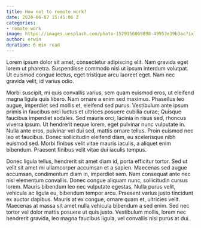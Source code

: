 ```yaml
---
title: How not to remote work?
date: 2020-06-07 15:45:06 Z
categories:
- remote-work
image: https://images.unsplash.com/photo-1529156069898-49953e39b3ac?ixlib=rb-1.2.1&ixid=eyJhcHBfaWQiOjEyMDd9&auto=format&fit=crop&w=2978&q=80
author: erwin
duration: 6 min read
---
```


Lorem ipsum dolor sit amet, consectetur adipiscing elit. Nam gravida eget lorem ut pharetra. Suspendisse commodo nisi ut ipsum interdum volutpat. Ut euismod congue lectus, eget tristique arcu laoreet eget. Nam nec gravida velit, id varius odio. 

<!--more-->

Morbi suscipit, mi quis convallis varius, sem quam euismod eros, ut eleifend magna ligula quis libero. Nam ornare a enim sed maximus. Phasellus leo augue, imperdiet sed mollis et, eleifend sed purus. Vestibulum ante ipsum primis in faucibus orci luctus et ultrices posuere cubilia curae; Quisque faucibus imperdiet sodales. Sed mauris orci, lacinia in risus sed, rhoncus viverra ipsum. Ut hendrerit neque lorem, eget pulvinar nunc vulputate in. Nulla ante eros, pulvinar vel dui sed, mattis ornare tellus. Proin euismod nec leo et faucibus. Donec sollicitudin eleifend diam, eu scelerisque nibh euismod sed. Morbi finibus velit vitae mauris iaculis, a aliquet enim bibendum. Praesent finibus velit vitae dui iaculis tempus.

Donec ligula tellus, hendrerit sit amet diam id, porta efficitur tortor. Sed ut velit sit amet mi ullamcorper accumsan et a sapien. Maecenas sed augue accumsan, condimentum diam in, imperdiet sem. Nam consequat ante nec nisl elementum convallis. Donec congue aliquam nunc, sollicitudin cursus lorem. Mauris bibendum leo nec vulputate egestas. Nulla purus velit, vehicula ac ligula eu, bibendum tempor arcu. Praesent varius justo tincidunt ex auctor dapibus. Mauris at ex congue, ornare quam et, ultricies velit. Maecenas at massa sit amet nulla vehicula bibendum a sed enim. Sed nec tortor vel dolor mattis posuere ut quis justo. Vestibulum mollis, lorem nec hendrerit gravida, leo magna faucibus ligula, vel convallis nisi purus at dui.

